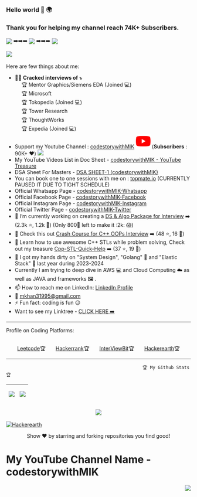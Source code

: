 ### Hello world :wave: :earth_africa:

### Thank you for helping my channel reach 74K+ Subscribers.  
<img src="https://www.gstatic.com/emkt/ytc_subs_counter10k_16.gif" align="center" width="200"/> :arrow_right::arrow_right::arrow_right: <img src="https://media1.tenor.com/m/_jMEL3yilMIAAAAC/family-members.gif" align="center" width="200"/> :arrow_right::arrow_right::arrow_right: <img src="https://img.freepik.com/premium-vector/thank-you-50k-subscribers-followers-congratulation-card-web-social-media-modern-post-design_755998-671.jpg" align="center" width="200"/>

![](https://komarev.com/ghpvc/?username=MAZHARMIK)

Here are few things about me:
- :technologist: **Cracked interviews of :arrow_heading_down:**  
         &ensp;&ensp; 🏆 Mentor Graphics/Siemens EDA (Joined :computer:)  
         &ensp;&ensp; 🏆 Microsoft  
         &ensp;&ensp; 🏆 Tokopedia  (Joined :computer:)  
         &ensp;&ensp; 🏆 Tower Research  
         &ensp;&ensp; 🏆 ThoughtWorks  
         &ensp;&ensp; 🏆 Expedia (Joined :computer:)
- Support my Youtube Channel : <a href = "https://www.youtube.com/@codestorywithMIK"> codestorywithMIK</a> <img src="https://raw.githubusercontent.com/github/explore/d744245de144b89f3e3462949e08bfc91eda7fcf/topics/youtube/youtube.png" style="width:40px;height:40px;"> (**Subscribers** : 90K+ :hearts:) <img src="https://github.com/MAZHARMIK/Interview_DS_Algo/blob/master/icons8-youtube.gif"/>
- My YouTube Videos List in Doc Sheet - <a href = "https://docs.google.com/document/d/1Hqdu5bivW6kHBSr-hGyvO2kYOKkyTtM3qmhmHYH7s7o/edit"> codestorywithMIK - YouTube Treasure </a>
- DSA Sheet For Masters - <a href = "https://docs.google.com/spreadsheets/d/1LO1BLTebhrcRfEpPjIOutKvOFSFaFM3Ph1EjA12x_zE/edit?pli=1#gid=80669326">DSA SHEET-1 (codestorywithMIK)</a>
- You can book one to one sessions with me on : <a href = "https://topmate.io/mazhar_mik">topmate.io</a> (CURRENTLY PAUSED IT DUE TO TIGHT SCHEDULE)
- Official Whatsapp Page - <a href = "https://whatsapp.com/channel/0029Va6kVSjICVfiVdsHgi1A">codestorywithMIK-Whatsapp</a>
- Official Facebook Page - <a href = "https://www.facebook.com/profile.php?id=100090524295846">codestorywithMIK-Facebook</a>
- Official Instagram Page - <a href = "https://www.instagram.com/codestorywithmik/">codestorywithMIK-Instagram</a>
- Official Twitter Page - <a href = "https://twitter.com/CSwithMIK">codestorywithMIK-Twitter</a>
- 🔭 I’m currently working on creating a <a href="https://github.com/MAZHARMIK/Interview_DS_Algo">DS & Algo Package for Interview</a> :arrow_right: (2.3k :star:, 1.2k :fork_and_knife:) (Only 800:fork_and_knife: left to make it :2k: :scream:)
- 🔭 Check this out <a href="https://github.com/MAZHARMIK/OOP_Crash_Course_Cpp">Crash Course for C++ OOPs Interview</a> :arrow_right: (48 :star:, 16 :fork_and_knife:)
- 🔭 Learn how to use awesome C++ STLs while problem solving, Check out my treasure <a href="https://github.com/MAZHARMIK/Cpp-STL-Quick-Help">Cpp-STL-Quick-Help</a> :arrow_right: (37 :star:, 19 :fork_and_knife:)
- 🌱 I got my hands dirty on "System Design", "Golang" :green_book: and "Elastic Stack" :monocle_face: last year during 2023-2024
- Currently I am trying to deep dive in AWS :computer: and Cloud Computing :cloud: as well as JAVA and frameworks :framed_picture: .
- 📫 How to reach me on LinkedIn:
      <a href="https://www.linkedin.com/in/mazhar-imam-khan-95a34ab3/" rel="nofollow">LinkedIn Profile</a>  
- :e-mail: mkhan31995@gmail.com
- ⚡ Fun fact: coding is fun :wink:
- Want to see my Linktree - <a href="https://linktr.ee/mazhar_mik">CLICK HERE ➡️</a>

<hr></hr>

Profile on Coding Platforms:
<br></br>
<p align="center">
<a href="https://leetcode.com/Mazhar_MIK/" rel="nofollow">Leetcode</a>🏆
&nbsp;&nbsp;&nbsp;&nbsp;&nbsp;&nbsp;<a href="https://www.hackerrank.com/mkhan31995" rel="nofollow">Hackerrank</a>🏆
&nbsp;&nbsp;&nbsp;&nbsp;&nbsp;&nbsp;<a href="https://www.interviewbit.com/profile/mazhar_mik" rel="nofollow">InterViewBit</a>🏆
&nbsp;&nbsp;&nbsp;&nbsp;&nbsp;&nbsp;<a href="https://www.hackerearth.com/@mkhan31995" rel="nofollow">Hackerearth</a>🏆
      </p>
<hr></hr>

                                                        🏆 My Github Stats 🏆

<!--
<p align="center"><img src="https://github-readme-stats.vercel.app/api?username=MAZHARMIK&show_icons=true&theme=radical"></p>
<p align="center"><img src="https://github-readme-streak-stats.herokuapp.com/?user=MAZHARMIK"> </p>
<p align="center"><img src="https://github-readme-stats.vercel.app/api/top-langs/?username=MAZHARMIK&langs_count=10"> </p>
-->

<table>
      <thead>
            <tr>
                  <th>
                        <p align="center"><img src="https://github-readme-stats.vercel.app/api?username=MAZHARMIK&show_icons=true&theme=radical"></p>
                  </th>
                  <th>
                        <p align="center"><img src="https://github-readme-streak-stats.herokuapp.com/?user=MAZHARMIK"> </p>
                  </th>
            </tr>
      </thead>
</table>
<p align="center"><img src="https://github-readme-stats.vercel.app/api/top-langs/?username=MAZHARMIK&langs_count=10"> </p>


<a href="https://github.com/MAZHARMIK/Interview_DS_Algo/blob/master/github-user-contribution.svg" rel="nofollow"><img src="https://github.com/MAZHARMIK/Interview_DS_Algo/blob/master/github-user-contribution.svg" alt="Hackerearth" data-canonical-src="https://github.com/MAZHARMIK/Interview_DS_Algo/blob/master/github-user-contribution.svg" style="max-width:100%;"></a>

<p align="center">Show ❤️ by starring and forking repositories you find good! </p>

# My YouTube Channel Name - codestorywithMIK

<img src="https://github.com/MAZHARMIK/Interview_DS_Algo/blob/master/codestorywithmik.png" align="right" />
